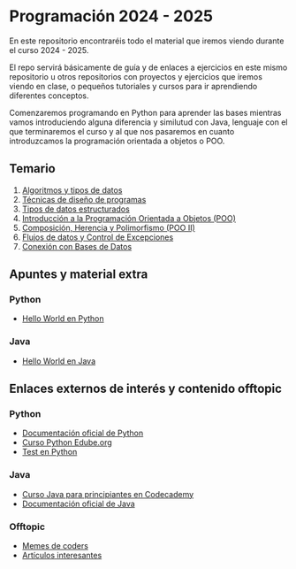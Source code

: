 # Programación 2024 - 2025

En este repositorio encontraréis todo el material que iremos viendo durante el curso 2024 - 2025. 

El repo servirá básicamente de guía y de enlaces a ejercicios en este mismo repositorio u otros repositorios con proyectos y ejercicios que iremos viendo en clase, o pequeños tutoriales y cursos para ir aprendiendo diferentes conceptos.

Comenzaremos programando en Python para aprender las bases mientras vamos introduciendo alguna diferencia y similutud con Java, lenguaje con el que terminaremos el curso y al que nos pasaremos en cuanto introduzcamos la programación orientada a objetos o POO.

## Temario

1. [Algoritmos y tipos de datos](/tema1/)
2. [Técnicas de diseño de programas](/tema2)
3. [Tipos de datos estructurados](/tema3)
4. [Introducción a la Programación Orientada a Objetos (POO)](/tema4)
5. [Composición, Herencia y Polimorfismo (POO II)](/tema5)
6. [Flujos de datos y Control de Excepciones](/tema6)
7. [Conexión con Bases de Datos](/tema7)

## Apuntes y material extra

### Python

- [Hello World en Python](hello-world.py)

### Java

- [Hello World en Java](HelloWorld.java)

## Enlaces externos de interés y contenido offtopic

### Python

- [Documentación oficial de Python](https://docs.python.org/3/)
- [Curso Python Edube.org](https://edube.org/study/pe1)
- [Test en Python](./offtopic/tests_en_Python/)

### Java

- [Curso Java para principiantes en Codecademy](https://www.codecademy.com/learn/learn-java)
- [Documentación oficial de Java](https://docs.oracle.com/en/java/javase/22/docs/api/index.html)

### Offtopic

- [Memes de coders](./offtopic/memes/)
- [Artículos interesantes](./offtopic/articles)

